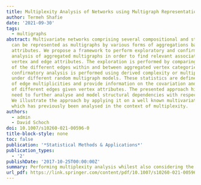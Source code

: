 ```yaml
---
title: Multiplexity Analysis of Networks using Multigraph Representations
author: Termeh Shafie
date: '2021-09-30'
tags:
  - multigraphs
abstract: Multivariate networks comprising several compositional and structural variables
  can be represented as multigraphs by various forms of aggregations based on vertex
  attributes. We propose a framework to perform exploratory and confirmatory multiplexity
  analysis of aggregated multigraphs in order to find relevant associations between
  vertex and edge attributes. The exploration is performed by comparing frequencies
  of the different edges within and between aggregated vertex categories, while the
  confirmatory analysis is performed using derived complexity or multiplexity statistics
  under different random multigraph models. These statistics are defined by the distribution
  of edge multiplicities and provide information on the covariation and dependencies
  of different edges given vertex attributes. The presented approach highlights the
  need to further analyse and model structural dependencies with respect to edge entrainment.
  We illustrate the approach by applying it on a well known multivariate network dataset
  which has previously been analysed in the context of multiplexity.
authors:
  - admin
  - David Schoch
doi: 10.1007/s10260-021-00596-0
title-block-style: none
toc: false
publication: '*Statistical Methods & Applications*'
publication_types:
  - '2'
publishDate: '2017-10-25T00:00:00Z'
summary: Performing multiplexity analysis whilest also considering the node covariates.
url_pdf: https://link.springer.com/content/pdf/10.1007/s10260-021-00596-0.pdf
---
```

